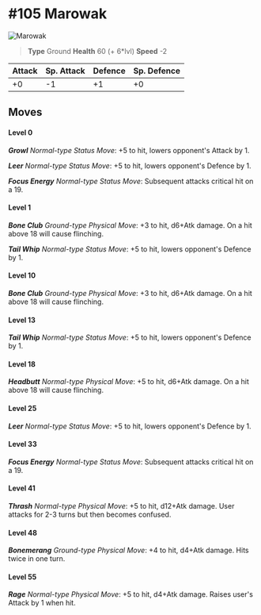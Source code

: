 # #105 Marowak


![Marowak](https://img.pokemondb.net/sprites/home/normal/1x/marowak.png)

> **Type** Ground
> **Health** 60 (+ 6\*lvl)
> **Speed** -2

| Attack | Sp. Attack | Defence | Sp. Defence |
| ------ | ---------- | ------- | ----------- |
| +0 | -1 | +1 | +0 |

## Moves
#### Level 0

***Growl** Normal-type Status Move*: +5 to hit, lowers opponent's Attack by 1.

***Leer** Normal-type Status Move*: +5 to hit, lowers opponent's Defence by 1.

***Focus Energy** Normal-type Status Move*: Subsequent attacks critical hit on a 19.
#### Level 1

***Bone Club** Ground-type Physical Move*: +3 to hit, d6+Atk damage. On a hit above 18 will cause flinching.

***Tail Whip** Normal-type Status Move*: +5 to hit, lowers opponent's Defence by 1.
#### Level 10

***Bone Club** Ground-type Physical Move*: +3 to hit, d6+Atk damage. On a hit above 18 will cause flinching.
#### Level 13

***Tail Whip** Normal-type Status Move*: +5 to hit, lowers opponent's Defence by 1.
#### Level 18

***Headbutt** Normal-type Physical Move*: +5 to hit, d6+Atk damage. On a hit above 18 will cause flinching.
#### Level 25

***Leer** Normal-type Status Move*: +5 to hit, lowers opponent's Defence by 1.
#### Level 33

***Focus Energy** Normal-type Status Move*: Subsequent attacks critical hit on a 19.
#### Level 41

***Thrash** Normal-type Physical Move*: +5 to hit, d12+Atk damage. User attacks for 2-3 turns but then becomes confused.
#### Level 48

***Bonemerang** Ground-type Physical Move*: +4 to hit, d4+Atk damage. Hits twice in one turn.
#### Level 55

***Rage** Normal-type Physical Move*: +5 to hit, d4+Atk damage. Raises user's Attack by 1 when hit.

